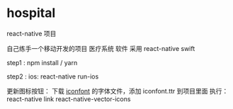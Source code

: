 # hospital

react-native 项目

自己练手一个移动开发的项目 医疗系统 软件 采用 react-native swift

step1 : npm install / yarn

step2 : ios: react-native run-ios

更新图标按钮： 下载 [iconfont](http://www.iconfont.cn/manage/index?manage_type=myprojects&projectId=839874) 的字体文件，添加 iconfont.ttr 到项目里面
执行：react-native link react-native-vector-icons
